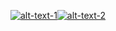 
[![alt-text-1](https://readme-typing-svg.demolab.com?font=Fira+Code&size=25&duration=1&pause=10000&color=03F700&width=180&lines=%5B*%5D+Loading%3A+)](https://git.io/typing-svg)[![alt-text-2](https://readme-typing-svg.demolab.com?font=Fira+Code&size=25&duration=1000&pause=500&color=F70000&width=180&lines=+%E2%96%A0%E2%96%A0%E2%96%A0%E2%96%A0%E2%96%A0%E2%96%A0%E2%96%A0%E2%96%A0%E2%96%A0%E2%96%A0%E2%96%A0%E2%96%A0%E2%96%A0%E2%96%A0)](https://git.io/typing-svg)
